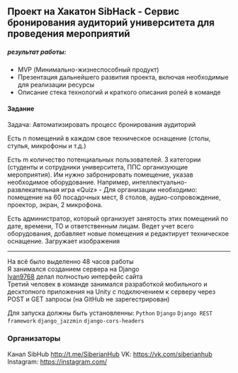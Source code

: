 ## Проект на Хакатон SibHack - Сервис бронирования аудиторий университета для проведения мероприятий
##### результат работы:
- MVP (Минимально-жизнеспособный продукт)
- Презентация дальнейшего развития проекта, включая необходимые для реализации ресурсы
- Описание стека технологий и краткого описания ролей в команде

#### Задание
Задача: Автоматизировать процесс бронирования аудиторий

Есть n помещений в каждом свое техническое оснащение (столы, стулья, микрофоны и т.д.)

Есть m количество потенциальных пользователей. 3 категории (студенты и сотрудники
университета, ППС организующие мероприятия). Им нужно забронировать помещение, указав
необходимое оборудование. Например, интеллектуально-развлекательная игра «Quiz» - Для
организации необходимо: помещение на 60 посадочных мест, 8 столов, аудио-сопровождение,
проектор, экран, 2 микрофона.

Есть администратор, который организует занятость этих помещений по дате, времени, ТО и
ответственным лицам. Ведет учет всего оборудования, добавляет новые помещения и
редактирует техническое оснащение. Загружает изображения
___
На всё было выделенно 48 часов работы  
Я занимался созданием сервера на  Django  
[Ivan9768](https://github.com/Ivan9768) делал полностью интерфейс сайта  
Третий человек в команде занимался разработкой  мобильного и десктопного приложения на Unity с подключением к серверу через POST и GET запросы (на GitHub не зарегестрирован)

Для запуска должны быть установленны:
``` Python ```
``` Django ```
``` Django REST framework ```
``` django_jazzmin ```
``` django-cors-headers ```


### Организаторы

Канал SibHub http://t.me/SiberianHub
VK: https://vk.com/siberianhub
Instagram: https://instagram.com/